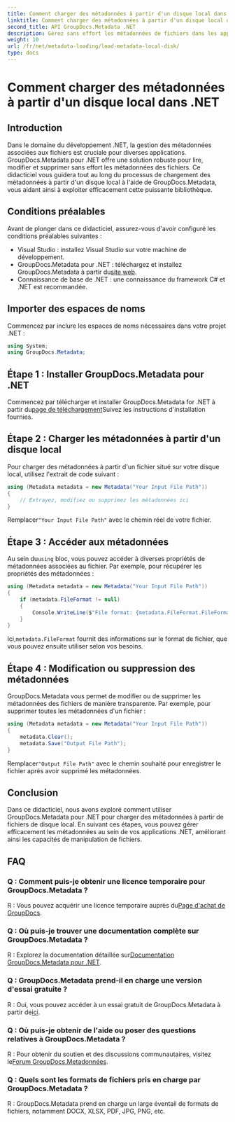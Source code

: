 ```yaml
---
title: Comment charger des métadonnées à partir d'un disque local dans .NET
linktitle: Comment charger des métadonnées à partir d'un disque local dans .NET
second_title: API GroupDocs.Metadata .NET
description: Gérez sans effort les métadonnées de fichiers dans les applications .NET avec GroupDocs.Metadata pour des capacités améliorées de manipulation de fichiers.
weight: 10
url: /fr/net/metadata-loading/load-metadata-local-disk/
type: docs
---
```

# Comment charger des métadonnées à partir d'un disque local dans .NET

## Introduction
Dans le domaine du développement .NET, la gestion des métadonnées associées aux fichiers est cruciale pour diverses applications. GroupDocs.Metadata pour .NET offre une solution robuste pour lire, modifier et supprimer sans effort les métadonnées des fichiers. Ce didacticiel vous guidera tout au long du processus de chargement des métadonnées à partir d'un disque local à l'aide de GroupDocs.Metadata, vous aidant ainsi à exploiter efficacement cette puissante bibliothèque.
## Conditions préalables
Avant de plonger dans ce didacticiel, assurez-vous d'avoir configuré les conditions préalables suivantes :
- Visual Studio : installez Visual Studio sur votre machine de développement.
-  GroupDocs.Metadata pour .NET : téléchargez et installez GroupDocs.Metadata à partir du[site web](https://releases.groupdocs.com/metadata/net/).
- Connaissance de base de .NET : une connaissance du framework C# et .NET est recommandée.

## Importer des espaces de noms
Commencez par inclure les espaces de noms nécessaires dans votre projet .NET :
```csharp
using System;
using GroupDocs.Metadata;
```
## Étape 1 : Installer GroupDocs.Metadata pour .NET
 Commencez par télécharger et installer GroupDocs.Metadata for .NET à partir du[page de téléchargement](https://releases.groupdocs.com/metadata/net/)Suivez les instructions d'installation fournies.
## Étape 2 : Charger les métadonnées à partir d'un disque local
Pour charger des métadonnées à partir d'un fichier situé sur votre disque local, utilisez l'extrait de code suivant :
```csharp
using (Metadata metadata = new Metadata("Your Input File Path"))
{
    // Extrayez, modifiez ou supprimez les métadonnées ici
}
```
 Remplacer`"Your Input File Path"` avec le chemin réel de votre fichier.
## Étape 3 : Accéder aux métadonnées
 Au sein du`using` bloc, vous pouvez accéder à diverses propriétés de métadonnées associées au fichier. Par exemple, pour récupérer les propriétés des métadonnées :
```csharp
using (Metadata metadata = new Metadata("Your Input File Path"))
{
    if (metadata.FileFormat != null)
    {
        Console.WriteLine($"File format: {metadata.FileFormat.FileFormatType}");
    }
}
```
 Ici,`metadata.FileFormat` fournit des informations sur le format de fichier, que vous pouvez ensuite utiliser selon vos besoins.
## Étape 4 : Modification ou suppression des métadonnées
GroupDocs.Metadata vous permet de modifier ou de supprimer les métadonnées des fichiers de manière transparente. Par exemple, pour supprimer toutes les métadonnées d'un fichier :
```csharp
using (Metadata metadata = new Metadata("Your Input File Path"))
{
    metadata.Clear();
    metadata.Save("Output File Path");
}
```
 Remplacer`"Output File Path"` avec le chemin souhaité pour enregistrer le fichier après avoir supprimé les métadonnées.

## Conclusion
Dans ce didacticiel, nous avons exploré comment utiliser GroupDocs.Metadata pour .NET pour charger des métadonnées à partir de fichiers de disque local. En suivant ces étapes, vous pouvez gérer efficacement les métadonnées au sein de vos applications .NET, améliorant ainsi les capacités de manipulation de fichiers.

## FAQ
### Q : Comment puis-je obtenir une licence temporaire pour GroupDocs.Metadata ?
 R : Vous pouvez acquérir une licence temporaire auprès du[Page d'achat de GroupDocs](https://purchase.groupdocs.com/temporary-license/).
### Q : Où puis-je trouver une documentation complète sur GroupDocs.Metadata ?
 R : Explorez la documentation détaillée sur[Documentation GroupDocs.Metadata pour .NET](https://tutorials.groupdocs.com/metadata/net/).
### Q : GroupDocs.Metadata prend-il en charge une version d'essai gratuite ?
 R : Oui, vous pouvez accéder à un essai gratuit de GroupDocs.Metadata à partir de[ici](https://releases.groupdocs.com/).
### Q : Où puis-je obtenir de l'aide ou poser des questions relatives à GroupDocs.Metadata ?
 R : Pour obtenir du soutien et des discussions communautaires, visitez le[Forum GroupDocs.Metadonnées](https://forum.groupdocs.com/c/metadata/14).
### Q : Quels sont les formats de fichiers pris en charge par GroupDocs.Metadata ?
R : GroupDocs.Metadata prend en charge un large éventail de formats de fichiers, notamment DOCX, XLSX, PDF, JPG, PNG, etc.